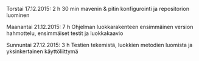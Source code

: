 Torstai 17.12.2015:
2 h 30 min mavenin & pitin konfigurointi ja repositorion luominen

Maanantai 21.12.2015:
7 h Ohjelman luokkarakenteen ensimmäinen version hahmottelu, ensimmäiset testit ja luokkakaavio

Sunnuntai 27.12.2015:
3 h Testien tekemistä, luokkien metodien luomista ja yksinkertainen käyttöliittymä
